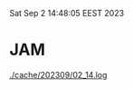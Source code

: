 Sat Sep  2 14:48:05 EEST 2023
# JAM
<a href='./cache/202309/02_14.log'>./cache/202309/02_14.log</a>
